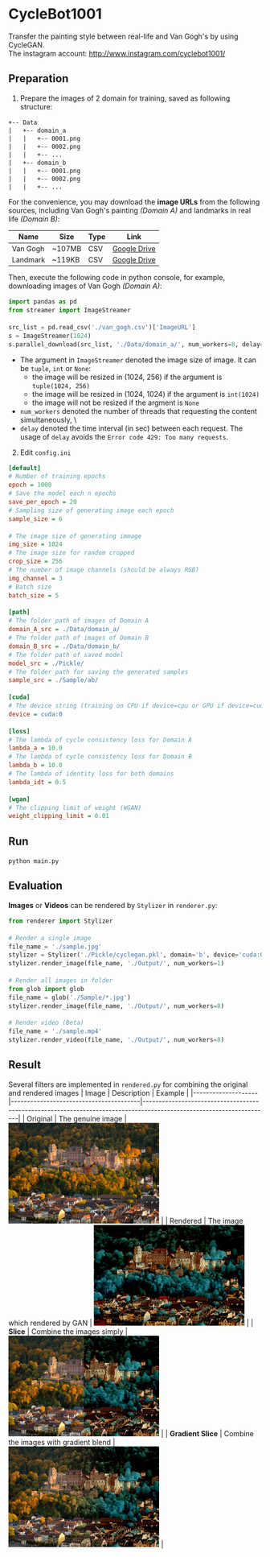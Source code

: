# CycleBot1001
Transfer the painting style between real-life and Van Gogh's by using CycleGAN. \
The instagram account: http://www.instagram.com/cyclebot1001/

## Preparation
1. Prepare the images of 2 domain for training, saved as following structure:
```
+-- Data
|   +-- domain_a
|   |   +-- 0001.png
|   |   +-- 0002.png
|   |   +-- ...
|   +-- domain_b
|   |   +-- 0001.png
|   |   +-- 0002.png
|   |   +-- ...
```
For the convenience, you may download the **image URLs** from the following sources, including Van Gogh's painting *(Domain A)* and landmarks in real life *(Domain B)*:

| Name     | Size   | Type | Link   |
|----------|--------|------|--------|
| Van Gogh | ~107MB | CSV  | [Google Drive](https://drive.google.com/file/d/1K51AtogQdSMnNEV5irpE1IAAVd-1DVCR/view?usp=sharing) |
| Landmark | ~119KB | CSV  | [Google Drive](https://drive.google.com/file/d/1s4jAnVWdJ_vzbPWv83dx_v_YQS_RL4Kh/view?usp=sharing) |

Then, execute the following code in python console, for example, downloading images of Van Gogh *(Domain A)*:
```python
import pandas as pd
from streamer import ImageStreamer

src_list = pd.read_csv('./van_gogh.csv')['ImageURL']
s = ImageStreamer(1024)
s.parallel_download(src_list, './Data/domain_a/', num_workers=8, delay=1.) 
```
- The argument in `ImageStreamer` denoted the image size of image. It can be `tuple`, `int` or `None`: 
    - the image will be resized in (1024, 256) if the argument is `tuple(1024, 256)`
    - the image will be resized in (1024, 1024) if the argument is `int(1024)`
    - the image will not be resized if the argment is `None`
- `num_workers` denoted the number of threads that requesting the content simultaneously, \
- `delay` denoted the time interval (in sec) between each request. The usage of `delay` avoids the `Error code 429: Too many requests`.

2. Edit `config.ini`
```ini
[default]
# Number of training epochs
epoch = 1000
# Save the model each n epochs
save_per_epoch = 20
# Sampling size of generating image each epoch
sample_size = 6

# The image size of generating immage
img_size = 1024
# The image size for random cropped
crop_size = 256
# The number of image channels (should be always RGB)
img_channel = 3
# Batch size
batch_size = 5

[path]
# The folder path of images of Domain A
domain_A_src = ./Data/domain_a/
# The folder path of images of Domain B
domain_B_src = ./Data/domain_b/
# The folder path of saved model
model_src = ./Pickle/
# The folder path for saving the generated samples
sample_src = ./Sample/ab/

[cuda]
# The device string (training on CPU if device=cpu or GPU if device=cuda)
device = cuda:0

[loss]
# The lambda of cycle consistency loss for Domain A
lambda_a = 10.0
# The lambda of cycle consistency loss for Domain B
lambda_b = 10.0
# The lambda of identity loss for both domains
lambda_idt = 0.5

[wgan]
# The clipping limit of weight (WGAN)
weight_clipping_limit = 0.01
```

## Run
`python main.py`

## Evaluation
**Images** or **Videos** can be rendered by `Stylizer` in `renderer.py`:
```python
from renderer import Stylizer

# Render a single image
file_name = './sample.jpg'
stylizer = Stylizer('./Pickle/cyclegan.pkl', domain='b', device='cuda:0')
stylizer.render_image(file_name, './Output/', num_workers=1)

# Render all images in folder
from glob import glob
file_name = glob('./Sample/*.jpg')
stylizer.render_image(file_name, './Output/', num_workers=8)

# Render video (Beta)
file_name = './sample.mp4'
stylizer.render_video(file_name, './Output/', num_workers=8)
```

## Result
Several filters are implemented in `rendered.py` for combining the original and rendered images
| Image              | Description                            | Example                                                                                                             |
|--------------------|----------------------------------------|---------------------------------------------------------------------------------------------------------------------|
| Original           | The genuine image                      | <img src="https://github.com/Pandede/CycleBot1001/blob/master/assets/heidelberg_castle.jpg" width="300px">          |
| Rendered           | The image which rendered by GAN        | <img src="https://github.com/Pandede/CycleBot1001/blob/master/assets/styled_heidelberg_castle.jpg" width="300px">   |
| **Slice**          | Combine the images simply              | <img src="https://github.com/Pandede/CycleBot1001/blob/master/assets/slice_heidelberg_castle.jpg" width="300px">    |
| **Gradient Slice** | Combine the images with gradient blend | <img src="https://github.com/Pandede/CycleBot1001/blob/master/assets/gradient_heidelberg_castle.jpg" width="300px"> |
